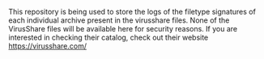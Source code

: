 This repository is being used to store the logs of the filetype signatures of each individual archive present in the virusshare files. None of the VirusShare files will be available here for security reasons. If you are interested in checking their catalog, check out their website https://virusshare.com/
 
 
